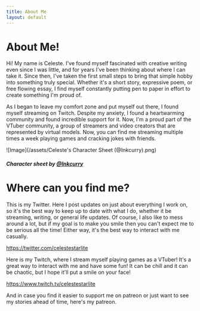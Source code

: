 ```yaml
---
title: About Me
layout: default
---
```

# About Me! #

Hi! My name is Celeste. I've found myself fascinated with creative writing even since I was little, and for years I've been thinking about where I can take it. Since then, I've taken the first small steps to bring that simple hobby into something truly special. Whether it's a short story, expressive poem, or free flowing essay, I find myself constantly putting pen to paper in effort to create something I'm proud of.

As I began to leave my comfort zone and put myself out there, I found myself streaming on Twitch. Despite my anxiety, I found a heartwarming community and found incredible support for it. Now, I'm a proud part of the VTuber community, a group of streamers and video creators that are represented by virtual models. Now, you can find me streaming multiple times a week playing games and cracking jokes with friends.

![Image](/assets/Celeste's Character Sheet (@Inkcurry).png)

##### Character sheet by [@Inkcurry](https://twitter.com/Inkcurry)

# Where can you find me? #

This is my Twitter. Here I post updates on just about everything I work on, so it's the best way to keep up to date with what I do, whether it be streaming, writing, or general life updates. Of course, I also like to mess around a lot, but if my goal is to make you smile then you can't expect me to be serious all the time! Either way, it's the best way to interact with me casually.

https://twitter.com/celestestarlite

Here is my Twitch, where I stream myself playing games as a VTuber! It's a great way to interact with me and have some fun! It can be chill and it can be chaotic, but I hope it'll put a smile on your face!

https://www.twitch.tv/celestestarlite

And in case you find it easier to support me on patreon or just want to see my stories ahead of time, here's my patreon.
